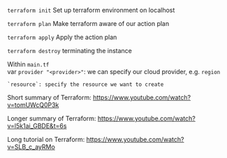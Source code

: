 
`terraform init`
Set up terraform environment on localhost

`terraform plan`
Make terraform aware of our action plan

`terraform apply`
Apply the action plan 

`terraform destroy`
terminating the instance

Within `main.tf`  
    var `provider "<provider>"`: we can specify our cloud provider, e.g.
        `region`

    `resource`: specify the resource we want to create


Short summary of Terraform: https://www.youtube.com/watch?v=tomUWcQ0P3k

Longer summary of Terraform: https://www.youtube.com/watch?v=l5k1ai_GBDE&t=6s

Long tutorial on Terraform: https://www.youtube.com/watch?v=SLB_c_ayRMo
